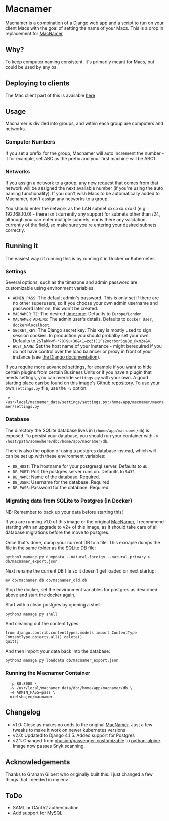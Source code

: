 # Macnamer

Macnamer is a combination of a Django web app and a script to run on your client Macs with the goal of setting the name of your Macs. This is a drop in replacement for [MacNamer](https://hub.docker.com/r/macadmins/macnamer)

## Why?

To keep computer naming consistent. It's primarily meant for Macs, but could be used by any os.

## Deploying to clients

The Mac client part of this is available [here](https://github.com/nielshojen/macnamer-client)

## Usage

Macnamer is divided into groups, and within each group are computers and networks.

### Computer Numbers

If you set a prefix for the group, Macnamer will auto increment the number - it for example, set ABC as the prefix and your first machine will be ABC1.

### Networks

If you assign a network to a group, any new request that comes from that network will be assigned the next available number (if you're using the auto naming functionality). If you don't wish Macs to be automatically added to Macnamer, don't assign any networks to a group.

You should enter the network as the LAN subnet xxx.xxx.xxx.0 (e.g. 192.168.10.0) - there isn't currently any support for subnets other than /24, although you can enter multiple subnets, nor is there any validation currently of the field, so make sure you're entering your desired subnets correctly.

## Running it

The easiest way of running this is by running it in Docker or Kubernetes.

### Settings

Several options, such as the timezone and admin password are customizable using environment variables.

* ``ADMIN_PASS``: The default admin's password. This is only set if there are no other superusers, so if you choose your own admin username and password later on, this won't be created.
* ``MACNAMER_TZ``: The desired [timezone](http://en.wikipedia.org/wiki/List_of_tz_database_time_zones). Defaults to ``Europe/London``.
* ``MACNAMER_ADMINS``: The admin user's details. Defaults to ``Docker User, docker@localhost``.
* ``SECRET_KEY``: The Django secret key. This key is mostly used to sign session cookies. In production you should probalby set your own. Defaults to ``2&lakkwf+r78)9u+30&+1=zc3()1^s2oqrbxr5qe8z_@xm2a&4``.
* ``HOST_NAME``: Set the host name of your instance - might berequired if you do not have control over the load balancer or proxy in front of your instance (see [the Django documentation](https://docs.djangoproject.com/en/4.1/ref/settings/#csrf-trusted-origins)).

If you require more advanced settings, for example if you want to hide certain plugins from certain Business Units or if you have a plugin that needs settings, you can override ``settings.py`` with your own. A good starting place can be found on this image's [Github repository](https://github.com/grahamgilbert/macadmins-macnamer/blob/master/settings.py). To use your own ``settings.py`` file, use the ``-v`` option:

``-v /usr/local/macnamer_data/settings/settings.py:/home/app/macnamer/macnamer/settings.py``

### Database

The directory the SQLite database lives in (``/home/app/macnamer/db``) is exposed. To persist your database, you should run your container with ``-v /host/path/somewhere/db:/home/app/macnamer/db``.

There is also the option of using a postgres database instead, which will can be set up with these environment variables:

* ``DB_HOST``: The hostname for your postgresql server. Defaults to ``db``.
* ``DB_PORT``: Port the postgres server runs on. Defaults to ``5432``.
* ``DB_NAME``: Name of the database. Required.
* ``DB_USER``: Username for the database. Required.
* ``DB_PASS``: Password for the database. Required.

### Migrating data from SQLite to Postgres (in Docker)

NB: Remember to back up your data before starting this!

If you are running v1.0 of this image or the original [MacNamer](https://hub.docker.com/r/macadmins/macnamer), I recommend starting with an upgrade to v2+ of this image, as it should take care of all database migrations before the move to postgres.

Once that's done, dump your current DB to a file. This exmaple dumps the file in the same folder as the SQLite DB file:

```python3 manage.py dumpdata --natural-foreign --natural-primary > db/macnamer_export.json```

Next rename the current DB file so it doesn't get loaded on next startup:

```mv db/macnamer.db db/macnamer_old.db```

Stop the docker, set the environment variables for postgres as described above and start the docker again.

Start with a clean postgres by opening a shell:

```python3 manage.py shell```

And cleaning out the content types:

```
from django.contrib.contenttypes.models import ContentType
ContentType.objects.all().delete()
quit()
```

And then import your data back into the database:

```python3 manage.py loaddata db/macnamer_export.json```

### Running the Macnamer Container

```docker run -d --name="macnamer" \
  -p 80:8000 \
  -v /usr/local/macnamer_data/db:/home/app/macnamer/db \
  -e ADMIN_PASS=pass \
  nielshojen/macnamer
  ```

## Changelog

* v1.0: Close as makes no odds to the original [MacNamer](https://hub.docker.com/r/macadmins/macnamer). Just a few tweaks to make it work on newer kubernetes versions
* v2.0: Updated to Django 4.1.5. Added support for Postgres
* v2.1: Changed from [phusion/passenger-customizable](https://hub.docker.com/r/phusion/passenger-customizable) to [python-alpine](https://hub.docker.com/_/python). Image now passes Snyk scanning.

## Acknowledgements

Thanks to Graham Gilbert who originally built this. I just changed a few things that i needed in my env

## ToDo

* SAML or OAuth2 authentication
* Add support for MySQL
